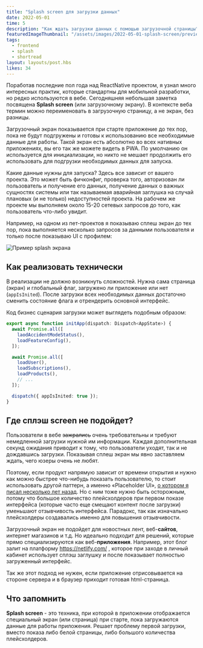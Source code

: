 ```yaml
---
title: "Splash screen для загрузки данных"
date: 2022-05-01
time: 5
description: "Как ждать загрузки данных с помощью загрузочной страницы"
featuredImageThumbnail: "/assets/images/2022-05-01-splash-screen/preview.jpg"
tags:
  - frontend
  - splash
  - shortread
layout: layouts/post.hbs
likes: 34
---
```


Поработав последние пол года над ReactNative проектом, я узнал много интересных практик, которые стандартны для мобильной разработки, но редко используются в вебе. Сегодняшняя небольшая заметка посвящена **Splash screen** (или загрузочному экрану). В контексте веба термин можно переименовать в загрузочную страницу, а не экран, без разницы.

Загрузочный экран показывается при старте приложение до тех пор, пока не будут подгружены и готовы к использованию все необходимые данные для работы. Такой экран есть абсолютно во всех нативных приложениях, вы его так же можете видеть в PWA. По умолчанию он используется для инициализации, но никто не мешает продолжить его использовать для подгрузки необходимых данных для запуска.

Какие данные нужны для запуска? Здесь все зависит от вашего проекта. Это может быть фичконфиг, проверка того, авторизован ли пользователь и получение его данных, получение данных о важных сущностях системы или так называемая аварийная заглушка на случай плановых (и не только) недоступностей проекта. На рабочем же проекте мы выполняем около 15-20 сетевых запросов до того, как пользователь что-либо увидит.

Например, на одном из пет-проектов я показываю сплеш экран до тех пор, пока выполняется несколько запросов за данными пользователя и только после показываю UI с профилем:

<img
  class="lazyload"
  alt="Пример splash экрана"
  src="/assets/images/2022-05-01-splash-screen/1.min.png"
  data-src="/assets/images/2022-05-01-splash-screen/1.gif"
/>

## Как реализовать технически

В реализации не должно возникнуть сложностей. Нужна сама страница (экран) и глобальный флаг, загружено ли приложение или нет (`appIsInited`). После загрузки всех необходимых данных достаточно сменить состояние флага и отрендерить основной интерфейс.

Код бизнес сценария загрузки может выглядеть подобным образом:

```ts
export async function initApp(dispatch: Dispatch<AppState>) {
  await Promise.all([
    laodAccidentModeStatus(),
    loadFeatureConfig(),
  ]);

  await Promise.all([
    loadUser(),
    loadSubscriptions(),
    loadProducts(),
    // ...
  ]);

  dispatch({ appIsInited: true });
}
```

## Где сплэш screen не подойдет?

Пользователи в вебе ~~зажрались~~ очень требовательны и требуют немедленной загрузки нужной им информации. Каждая дополнительная секунд ожидания приводит к тому, что пользователи уходят, так и не дождавшись загрузки. Показывая сплеш экран мы явно заставляем ждать, чего юзеры очень не любят.

Поэтому, если продукт напрямую зависит от времени открытия и нужно как можно быстрее что-нибудь показать пользователю, то стоит использовать другой паттерн, а именно «Placeholder UI», [о котором я писал несколько лет назад](https://amorgunov.com/posts/2018-11-05-content-placeholder/). Но с ним тоже нужно быть осторожным, потому что большое количество плейсхолдеров при первом показе интерфейса (которые часто еще смещают контент после загрузки) уменьшают отзывчивость интерфейса. Парадокс, так как изначально плейсхолдеры создавались именно для повышения отзывчивости.

Загрузочный экран не подойдет для новостных лент, веб-**сайтов**, интернет магазинов и т.д. Но идеально подходит для решений, которые прямо специализируются как веб-**приложения**. Например, этот блог залит на платформу https://netlify.com/ , которое при заходе в личный кабинет использует сплэш заглушку и после показывает полностью загруженный интерфейс.

Так же этот подход не нужен, если приложение отрисовывается на стороне сервера и в браузер приходит готовая html-страница.

## Что запомнить

**Splash screen** - это техника, при которой в приложении отображается специальный экран (или страница) при старте, пока загружаются данные для работы приложения. Решает проблему первой загрузки, вместо показа либо белой страницы, либо большого количества плейсхолдеров.
